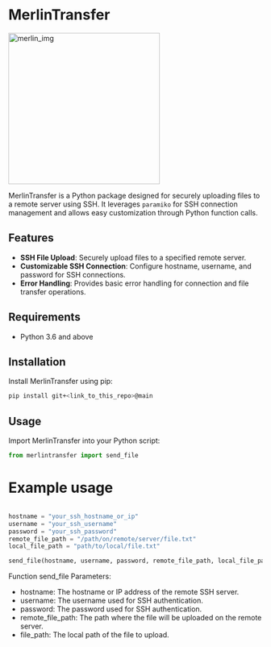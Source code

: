 # MerlinTransfer

<img src="https://images-wixmp-ed30a86b8c4ca887773594c2.wixmp.com/f/f1c0947c-73d5-409d-ae9d-f9c9c07abae8/d8wk9fg-736edf92-c4f3-4c4b-91ba-2bab75d3396b.png/v1/fill/w_1024,h_1243/merlin_clipart_by_disneyfreak19_d8wk9fg-fullview.png?token=eyJ0eXAiOiJKV1QiLCJhbGciOiJIUzI1NiJ9.eyJzdWIiOiJ1cm46YXBwOjdlMGQxODg5ODIyNjQzNzNhNWYwZDQxNWVhMGQyNmUwIiwiaXNzIjoidXJuOmFwcDo3ZTBkMTg4OTgyMjY0MzczYTVmMGQ0MTVlYTBkMjZlMCIsIm9iaiI6W1t7ImhlaWdodCI6Ijw9MTI0MyIsInBhdGgiOiJcL2ZcL2YxYzA5NDdjLTczZDUtNDA5ZC1hZTlkLWY5YzljMDdhYmFlOFwvZDh3azlmZy03MzZlZGY5Mi1jNGYzLTRjNGItOTFiYS0yYmFiNzVkMzM5NmIucG5nIiwid2lkdGgiOiI8PTEwMjQifV1dLCJhdWQiOlsidXJuOnNlcnZpY2U6aW1hZ2Uub3BlcmF0aW9ucyJdfQ.QqpyYBgsh2ZShDD4gl5nysxZZskUDN2-oRiTqV3_txw" alt="merlin_img" width="300" height="300">



MerlinTransfer is a Python package designed for securely uploading files to a remote server using SSH. It leverages `paramiko` for SSH connection management and allows easy customization through Python function calls.

## Features

- **SSH File Upload**: Securely upload files to a specified remote server.
- **Customizable SSH Connection**: Configure hostname, username, and password for SSH connections.
- **Error Handling**: Provides basic error handling for connection and file transfer operations.

## Requirements

- Python 3.6 and above

## Installation

Install MerlinTransfer using pip:

```sh
pip install git+<link_to_this_repo>@main
```

## Usage
Import MerlinTransfer into your Python script:

```python
from merlintransfer import send_file
```

# Example usage
```python

hostname = "your_ssh_hostname_or_ip"
username = "your_ssh_username"
password = "your_ssh_password"
remote_file_path = "/path/on/remote/server/file.txt"
local_file_path = "path/to/local/file.txt"

send_file(hostname, username, password, remote_file_path, local_file_path)

```

Function send_file Parameters:

* hostname: The hostname or IP address of the remote SSH server.
* username: The username used for SSH authentication.
* password: The password used for SSH authentication.
* remote_file_path: The path where the file will be uploaded on the remote server.
* file_path: The local path of the file to upload.

